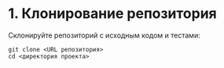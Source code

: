 # 1. Клонирование репозитория
Склонируйте репозиторий с исходным кодом и тестами:

```
git clone <URL репозитория>
cd <директория проекта>
```
